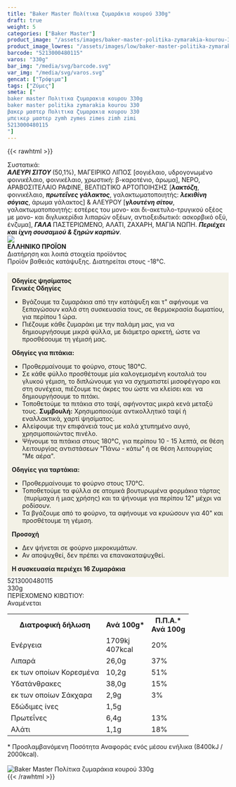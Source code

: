 ```yaml
---
title: "Baker Master Πολίτικα ζυμαράκια κουρού 330g"
draft: true
weight: 5
categories: ["Baker Master"]
product_image: "/assets/images/baker-master-politika-zymarakia-kourou-330g.jpg"
product_image_lowres: "/assets/images/low/baker-master-politika-zymarakia-kourou-330g.jpg"
barcode: "5213000480115"
varos: "330g"
bar_img: "/media/svg/barcode.svg"
var_img: "/media/svg/varos.svg"
gencat: ["Τρόφιμα"]
tags: ["Ζύμες"]
smeta: ["
baker master Πολιτικα ζυμαρακια κουρου 330g
baker master politika zymarakia kourou 330
βακερ μαστερ Πολιτικα ζυμαρακια κουρου 330
μπεικερ μαστερ zymh zymes zimes zimh zimi
5213000480115
"]
---
```

{{< rawhtml >}}

<div class="sload16"><div class="product"><div id="sistatika">Συστατικά:</div><div class="alltext"><strong><em>ΑΛΕΥΡΙ ΣΙΤΟΥ </em></strong>(50,1%), ΜΑΓΕΙΡΙΚΟ ΛΙΠΟΣ [σογιέλαιο, υδρογονωμένο φοινικέλαιο, φοινικέλαιο, χρωστική: β-καροτένιο, άρωμα], ΝΕΡΟ, ΑΡΑΒΟΣΙΤΕΛΑΙΟ ΡΑΦΙΝΕ, ΒΕΛΤΙΩΤΙΚΟ ΑΡΤΟΠΟΙΗΣΗΣ [<strong><em>λακτόζη</em></strong>, φοινικέλαιο, <strong><em>πρωτεΐνες γάλακτος</em></strong>, γαλακτωματοποιητής: <strong><em>λεκιθίνη σόγιας</em></strong>, άρωμα γάλακτος] &amp; ΑΛΕΥΡΟΥ [<strong><em>γλουτένη σίτου</em></strong>, γαλακτωματοποιητής: εστέρες του μονο- και δι-ακετυλο-τρυγικού οξέος με μονο- και διγλυκερίδια λιπαρών οξέων, αντιοξειδωτικό: ασκορβικό οξύ, ένζυμα], <strong><em>ΓΑΛΑ </em></strong>ΠΑΣΤΕΡΙΩΜΕΝΟ, ΑΛΑΤΙ, ΖΑΧΑΡΗ, ΜΑΓΙΑ ΝΩΠΗ. <strong><em>Περιέχει και ίχνη σουσαμιού &amp; ξηρών καρπών</em></strong>.</div><div id="flag"><div id="flagimage" style="margin:0"><img src="/media/icons/gr.svg"></div><span id="flagtext"><b>ΕΛΛΗΝΙΚΟ ΠΡΟΪΟΝ</b></span></div><div id="loipa">Διατήρηση και λοιπά στοιχεία προϊόντος</div><div class="alltext">Προϊόν βαθειάς κατάψυξης. Διατηρείται στους -18°C.<br><br><div style="background:#f3f1e6;padding:10px;margin:0px"><strong>Οδηγίες ψησίματος</strong><br><strong>Γενικές Οδηγίες</strong><br><ul><li>Βγάζουμε τα ζυμαράκια από την κατάψυξη και τ" αφήνουμε να ξεπαγώσουν καλά στη συσκευασία τους, σε θερμοκρασία δωματίου, για περίπου 1 ώρα.</li><li>Πιέζουμε κάθε ζυμαράκι με την παλάμη μας, για να δημιουργήσουμε μικρά φύλλα, με διάμετρο αρκετή, ώστε να προσθέσουμε τη γέμισή μας.</li></ul><strong>Οδηγίες για πιτάκια:</strong><br><ul><li>Προθερμαίνουμε το φούρνο, στους 180°C.</li><li>Σε κάθε φύλλο προσθέτουμε μία καλογεμισμένη κουταλιά του γλυκού γέμιση, το διπλώνουμε για να σχηματιστεί μισοφέγγαρο και στη συνέχεια, πιέζουμε τις άκρες του ώστε να κλείσει και &nbsp;να δημιουργήσουμε το πιτάκι.</li><li>Τοποθετούμε τα πιτάκια στο ταψί, αφήνοντας μικρά κενά μεταξύ τους. <b>Συμβουλή:</b> Χρησιμοποιούμε αντικολλητικό ταψί ή εναλλακτικά, χαρτί ψησίματος.</li><li>Αλείφουμε την επιφάνειά τους με καλά χτυπημένο αυγό, χρησιμοποιώντας πινέλο.</li><li>Ψήνουμε τα πιτάκια στους 180°C, για περίπου 10 - 15 λεπτά, σε θέση λειτουργίας αντιστάσεων "Πάνω - κάτω" ή σε θέση λειτουργίας "Με αέρα".</li></ul><strong>Οδηγίες για ταρτάκια:</strong><br><ul><li>Προθερμαίνουμε το φούρνο στους 170°C.</li><li>Τοποθετούμε τα φύλλα σε ατομικά βουτυρωμένα φορμάκια τάρτας &nbsp;(πυρίμαχα ή μιας χρήσης) και τα ψήνουμε για περίπου 12" μέχρι να ροδίσουν.</li><li>Τα βγάζουμε από το φούρνο, τα αφήνουμε να κρυώσουν για 40" και προσθέτουμε τη γέμιση.</li></ul><strong>Προσοχή</strong><br><ul><li>Δεν ψήνεται σε φούρνο μικροκυμάτων.</li><li>Αν αποψυχθεί, δεν πρέπει να επανακαταψυχθεί.</li></ul><b>Η συσκευασία περιέχει 16 Ζυμαράκια</b></div></div><div id="barcode"><div id="barimage1"></div><span id="bartext">5213000480115</span></div><div id="varos"><div id="varosimage1"></div><span id="varostext">330g</span></div><div id="kivotio">ΠΕΡΙΕΧΟΜΕΝΟ ΚΙΒΩΤΙΟΥ:<br>Αναμένεται</div><table id="diatable"><tbody><tr><th>Διατροφική δήλωση</th><th>Ανά 100g*</th><th>Π.Π.Α.*<br>Ανά 100g</th></tr><tr><td class="texr2">Ενέργεια</td><td class="texr">1709kj<br>407kcal</td><td class="texr">20%</td></tr><tr><td class="texr2">Λιπαρά</td><td class="texr">26,0g</td><td class="texr">37%</td></tr><tr><td class="gray">εκ των οποίων Κορεσµένα</td><td class="gray2">10,2g</td><td class="gray2">51%</td></tr><tr><td class="texr2">Yδατάνθρακες</td><td class="texr">38,0g</td><td class="texr">15%</td></tr><tr><td class="gray">εκ των οποίων Σάκχαρα</td><td class="gray2">2,9g</td><td class="gray2">3%</td></tr><tr><td class="texr2">Εδώδιμες ίνες</td><td class="texr">1,5g</td><td class="texr"></td></tr><tr><td class="texr2">Πρωτεΐνες</td><td class="texr">6,4g</td><td class="texr">13%</td></tr><tr><td class="texr2">Αλάτι</td><td class="texr">1,1g</td><td class="texr">18%</td></tr></tbody></table><div class="alltext">* Προσλαμβανόμενη Ποσότητα Αναφοράς ενός μέσου ενήλικα (8400kJ / 2000kcal).</div><br><div class="pimg"><img alt="Baker Master Πολίτικα ζυμαράκια κουρού 330g" title="Baker Master Πολίτικα ζυμαράκια κουρού 330g" src="/assets/images/baker-master-politika-zymarakia-kourou-330g.jpg"></div></div></div>
{{< /rawhtml >}}


